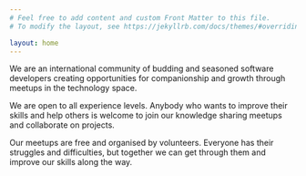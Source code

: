 ```yaml
---
# Feel free to add content and custom Front Matter to this file.
# To modify the layout, see https://jekyllrb.com/docs/themes/#overriding-theme-defaults

layout: home
---
```


We are an international community of budding and seasoned software developers creating opportunities for companionship and growth through meetups in the technology space.

We are open to all experience levels. Anybody who wants to improve their skills and help others is welcome to join our knowledge sharing meetups and collaborate on projects.

Our meetups are free and organised by volunteers. Everyone has their struggles and difficulties, but together we can get through them and improve our skills along the way.
